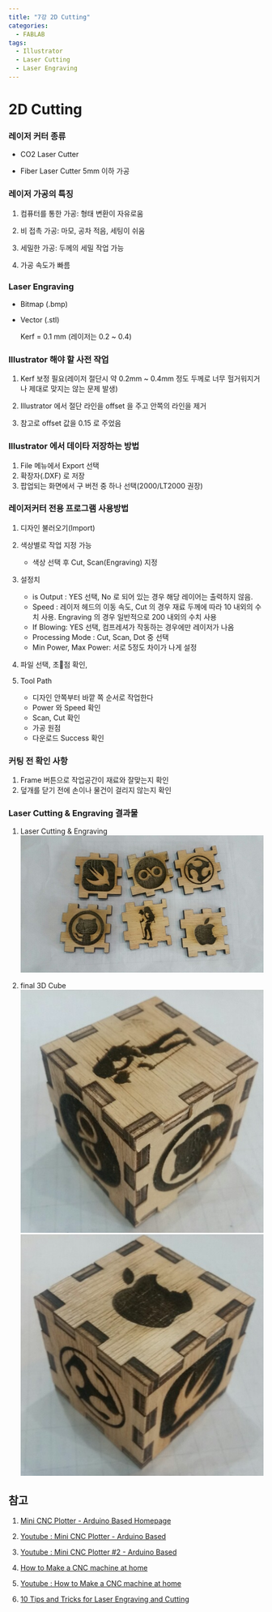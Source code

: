```yaml
---
title: "7강 2D Cutting"
categories:
  - FABLAB
tags:
  - Illustrator
  - Laser Cutting
  - Laser Engraving
---
```


# 2D Cutting

### 레이저 커터 종류

- CO2 Laser Cutter

- Fiber Laser Cutter
  5mm 이하 가공


### 레이저 가공의 특징

1. 컴퓨터를 통한 가공: 형태 변환이 자유로움

2. 비 접촉 가공: 마모, 공차 적음, 세팅이 쉬움

3. 세밀한 가공: 두께의 세밀 작업 가능

4. 가공 속도가 빠름  


### Laser Engraving
- Bitmap (.bmp)
- Vector (.stl)

	Kerf = 0.1 mm
	(레이저는 0.2 ~ 0.4)


### Illustrator 해야 할 사전 작업

1. Kerf 보정 필요(레이저 절단시 약 0.2mm ~ 0.4mm 정도 두께로 너무 헐거워지거나 제대로 맞지는 않는 문제 발생)

2. Illustrator 에서 절단 라인을 offset 을 주고 안쪽의 라인을 제거

3. 참고로 offset 값을 0.15 로 주었음


### Illustrator 에서 데이타 저장하는 방법
1. File 메뉴에서 Export 선택
2. 확장자(.DXF) 로 저장
3. 팝업되는 화면에서 구 버전 중 하나 선택(2000/LT2000 권장)


### 레이저커터 전용 프로그램 사용방법

1. 디자인 불러오기(Import)

2. 색상별로 작업 지정 가능
   - 색상 선택 후 Cut, Scan(Engraving) 지정

3. 설정치
    - is Output : YES 선택, No 로 되어 있는 경우 해당 레이어는 출력하지 않음.
    - Speed : 레이저 헤드의 이동 속도, Cut 의 경우 재료 두께에 따라 10 내외의 수치 사용.
               Engraving 의 경우 일반적으로 200 내외의 수치 사용
    - If Blowing: YES 선택, 컴프레셔가 작동하는 경우에만 레이저가 나옴
    - Processing Mode : Cut, Scan, Dot 중 선택
    - Min Power, Max Power: 서로 5정도 차이가 나게 설정

 4. 파일 선택, 초점 확인,

 5. Tool Path
    - 디자인 안쪽부터 바깥 쪽 순서로 작업한다
    - Power 와 Speed 확인
    - Scan, Cut 확인
    - 가공 원점
    - 다운로드 Success 확인


### 커팅 전 확인 사항
1. Frame 버튼으로 작업공간이 재료와 잘맞는지 확인
2. 덮개를 닫기 전에 손이나 물건이 걸리지 않는지 확인


### Laser Cutting & Engraving 결과물

1. Laser Cutting & Engraving
	![Laser Cutting & Engraving](https://github.com/hyuni/FABLAB/raw/master/download/Laser%20Cutting%20and%20Engraving/cube_laser_cut.jpeg)

2. final 3D Cube
	![final 3D Cube #1](https://github.com/hyuni/FABLAB/raw/master/download/Laser%20Cutting%20and%20Engraving/cube_01.png)
	![final 3D Cube #2](https://github.com/hyuni/FABLAB/raw/master/download/Laser%20Cutting%20and%20Engraving/cube_02.png)


## 참고

1. [Mini CNC Plotter - Arduino Based Homepage](http://www.ardumotive.com/cnc-plotter.html)

2. [Youtube : Mini CNC Plotter - Arduino Based](https://youtu.be/hK6eKUrNItc)

3. [Youtube : Mini CNC Plotter #2 - Arduino Based](https://youtu.be/E3vuzb_KL5c)

4. [How to Make a CNC machine at home](https://easyeda.com/tapendramandal/Arduino_Based_CNC_Machine-555734216e6c46dca04fe95f1c994bc6)

5. [Youtube : How to Make a CNC machine at home](https://youtu.be/2VFOU-WUQIY)

6. [10 Tips and Tricks for Laser Engraving and Cutting](https://sciencefactory.tistory.com/46)
